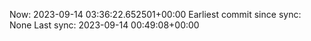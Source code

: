 Now: 2023-09-14 03:36:22.652501+00:00 Earliest commit since sync: None Last sync: 2023-09-14 00:49:08+00:00
